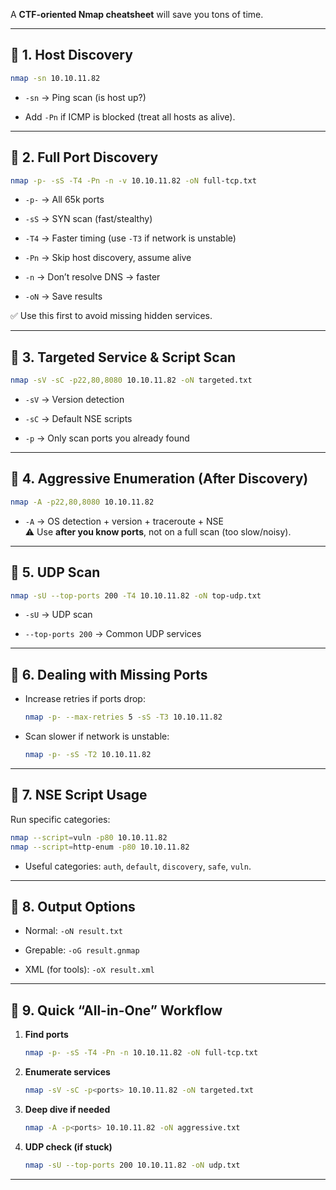 A **CTF-oriented Nmap cheatsheet** will save you tons of time.

---
## 🔹 1. Host Discovery

```bash
nmap -sn 10.10.11.82
```

- `-sn` → Ping scan (is host up?)
    
- Add `-Pn` if ICMP is blocked (treat all hosts as alive).
    

---

## 🔹 2. Full Port Discovery

```bash
nmap -p- -sS -T4 -Pn -n -v 10.10.11.82 -oN full-tcp.txt
```

- `-p-` → All 65k ports
    
- `-sS` → SYN scan (fast/stealthy)
    
- `-T4` → Faster timing (use `-T3` if network is unstable)
    
- `-Pn` → Skip host discovery, assume alive
    
- `-n` → Don’t resolve DNS → faster
    
- `-oN` → Save results
    

✅ Use this first to avoid missing hidden services.

---

## 🔹 3. Targeted Service & Script Scan

```bash
nmap -sV -sC -p22,80,8080 10.10.11.82 -oN targeted.txt
```

- `-sV` → Version detection
    
- `-sC` → Default NSE scripts
    
- `-p` → Only scan ports you already found
    

---

## 🔹 4. Aggressive Enumeration (After Discovery)

```bash
nmap -A -p22,80,8080 10.10.11.82
```

- `-A` → OS detection + version + traceroute + NSE  
    ⚠️ Use **after you know ports**, not on a full scan (too slow/noisy).
    

---

## 🔹 5. UDP Scan

```bash
nmap -sU --top-ports 200 -T4 10.10.11.82 -oN top-udp.txt
```

- `-sU` → UDP scan
    
- `--top-ports 200` → Common UDP services
    

---

## 🔹 6. Dealing with Missing Ports

- Increase retries if ports drop:
    
    ```bash
    nmap -p- --max-retries 5 -sS -T3 10.10.11.82
    ```
    
- Scan slower if network is unstable:
    
    ```bash
    nmap -p- -sS -T2 10.10.11.82
    ```
    

---

## 🔹 7. NSE Script Usage

Run specific categories:

```bash
nmap --script=vuln -p80 10.10.11.82
nmap --script=http-enum -p80 10.10.11.82
```

- Useful categories: `auth`, `default`, `discovery`, `safe`, `vuln`.
    

---

## 🔹 8. Output Options

- Normal: `-oN result.txt`
    
- Grepable: `-oG result.gnmap`
    
- XML (for tools): `-oX result.xml`
    

---

## 🔹 9. Quick “All-in-One” Workflow

1. **Find ports**
    
    ```bash
    nmap -p- -sS -T4 -Pn -n 10.10.11.82 -oN full-tcp.txt
    ```
    
2. **Enumerate services**
    
    ```bash
    nmap -sV -sC -p<ports> 10.10.11.82 -oN targeted.txt
    ```
    
3. **Deep dive if needed**
    
    ```bash
    nmap -A -p<ports> 10.10.11.82 -oN aggressive.txt
    ```
    
4. **UDP check (if stuck)**
    
    ```bash
    nmap -sU --top-ports 200 10.10.11.82 -oN udp.txt
    ```
    

---